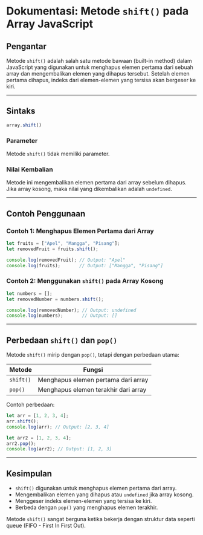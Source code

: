 # Dokumentasi: Metode `shift()` pada Array JavaScript

## Pengantar
Metode `shift()` adalah salah satu metode bawaan (built-in method) dalam JavaScript yang digunakan untuk menghapus elemen pertama dari sebuah array dan mengembalikan elemen yang dihapus tersebut. Setelah elemen pertama dihapus, indeks dari elemen-elemen yang tersisa akan bergeser ke kiri.

---

## Sintaks
```javascript
array.shift()
```

### Parameter
Metode `shift()` tidak memiliki parameter.

### Nilai Kembalian
Metode ini mengembalikan elemen pertama dari array sebelum dihapus. Jika array kosong, maka nilai yang dikembalikan adalah `undefined`.

---

## Contoh Penggunaan
### Contoh 1: Menghapus Elemen Pertama dari Array
```javascript
let fruits = ["Apel", "Mangga", "Pisang"];
let removedFruit = fruits.shift();

console.log(removedFruit); // Output: "Apel"
console.log(fruits);       // Output: ["Mangga", "Pisang"]
```

### Contoh 2: Menggunakan `shift()` pada Array Kosong
```javascript
let numbers = [];
let removedNumber = numbers.shift();

console.log(removedNumber); // Output: undefined
console.log(numbers);       // Output: []
```

---

## Perbedaan `shift()` dan `pop()`
Metode `shift()` mirip dengan `pop()`, tetapi dengan perbedaan utama:

| Metode  | Fungsi                                      |
|---------|---------------------------------------------|
| `shift()` | Menghapus elemen pertama dari array       |
| `pop()`   | Menghapus elemen terakhir dari array      |

Contoh perbedaan:
```javascript
let arr = [1, 2, 3, 4];
arr.shift();
console.log(arr); // Output: [2, 3, 4]

let arr2 = [1, 2, 3, 4];
arr2.pop();
console.log(arr2); // Output: [1, 2, 3]
```

---

## Kesimpulan
- `shift()` digunakan untuk menghapus elemen pertama dari array.
- Mengembalikan elemen yang dihapus atau `undefined` jika array kosong.
- Menggeser indeks elemen-elemen yang tersisa ke kiri.
- Berbeda dengan `pop()` yang menghapus elemen terakhir.

Metode `shift()` sangat berguna ketika bekerja dengan struktur data seperti queue (FIFO - First In First Out).

